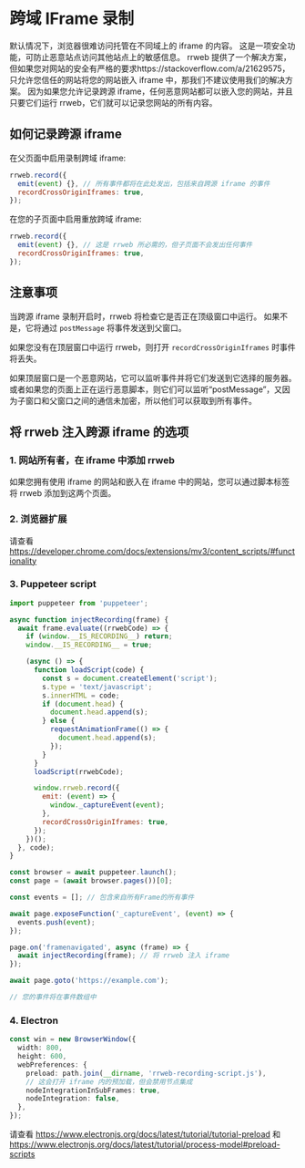 # 跨域 IFrame 录制

默认情况下，浏览器很难访问托管在不同域上的 iframe 的内容。 这是一项安全功能，可防止恶意站点访问其他站点上的敏感信息。 rrweb 提供了一个解决方案，但如果您对网站的安全有严格的要求https://stackoverflow.com/a/21629575， 只允许您信任的网站将您的网站嵌入 iframe 中，那我们不建议使用我们的解决方案。
因为如果您允许记录跨源 iframe，任何恶意网站都可以嵌入您的网站，并且只要它们运行 rrweb，它们就可以记录您网站的所有内容。

## 如何记录跨源 iframe

在父页面中启用录制跨域 iframe:

```js
rrweb.record({
  emit(event) {}, // 所有事件都将在此处发出，包括来自跨源 iframe 的事件
  recordCrossOriginIframes: true,
});
```

在您的子页面中启用重放跨域 iframe:

```js
rrweb.record({
  emit(event) {}, // 这是 rrweb 所必需的，但子页面不会发出任何事件
  recordCrossOriginIframes: true,
});
```

## 注意事项

当跨源 iframe 录制开启时，rrweb 将检查它是否正在顶级窗口中运行。 如果不是，它将通过 `postMessage` 将事件发送到父窗口。

如果您没有在顶层窗口中运行 rrweb，则打开 `recordCrossOriginIframes` 时事件将丢失。

如果顶层窗口是一个恶意网站，它可以监听事件并将它们发送到它选择的服务器。或者如果您的页面上正在运行恶意脚本，则它们可以监听“postMessage”，又因为子窗口和父窗口之间的通信未加密，所以他们可以获取到所有事件。

## 将 rrweb 注入跨源 iframe 的选项

### 1. 网站所有者，在 iframe 中添加 rrweb

如果您拥有使用 iframe 的网站和嵌入在 iframe 中的网站，您可以通过脚本标签将 rrweb 添加到这两个页面。

### 2. 浏览器扩展

请查看 https://developer.chrome.com/docs/extensions/mv3/content_scripts/#functionality

### 3. Puppeteer script

```js
import puppeteer from 'puppeteer';

async function injectRecording(frame) {
  await frame.evaluate((rrwebCode) => {
    if (window.__IS_RECORDING__) return;
    window.__IS_RECORDING__ = true;

    (async () => {
      function loadScript(code) {
        const s = document.createElement('script');
        s.type = 'text/javascript';
        s.innerHTML = code;
        if (document.head) {
          document.head.append(s);
        } else {
          requestAnimationFrame(() => {
            document.head.append(s);
          });
        }
      }
      loadScript(rrwebCode);

      window.rrweb.record({
        emit: (event) => {
          window._captureEvent(event);
        },
        recordCrossOriginIframes: true,
      });
    })();
  }, code);
}

const browser = await puppeteer.launch();
const page = (await browser.pages())[0];

const events = []; // 包含来自所有Frame的所有事件

await page.exposeFunction('_captureEvent', (event) => {
  events.push(event);
});

page.on('framenavigated', async (frame) => {
  await injectRecording(frame); // 将 rrweb 注入 iframe
});

await page.goto('https://example.com');

// 您的事件将在事件数组中
```

### 4. Electron

```ts
const win = new BrowserWindow({
  width: 800,
  height: 600,
  webPreferences: {
    preload: path.join(__dirname, 'rrweb-recording-script.js'),
    // 这会打开 iframe 内的预加载，但会禁用节点集成
    nodeIntegrationInSubFrames: true,
    nodeIntegration: false,
  },
});
```

请查看 https://www.electronjs.org/docs/latest/tutorial/tutorial-preload
和 https://www.electronjs.org/docs/latest/tutorial/process-model#preload-scripts
